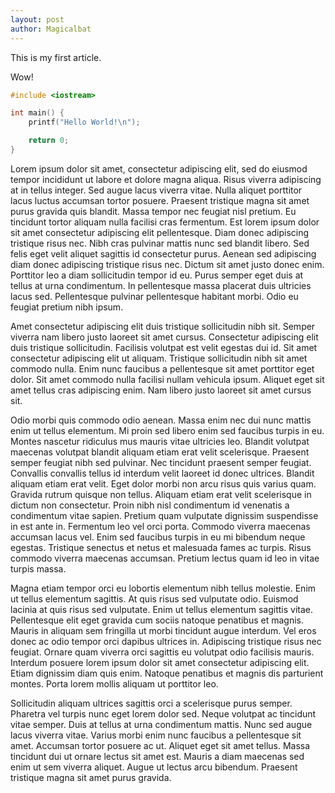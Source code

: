 ```yaml
---
layout: post
author: Magicalbat
---
```


This is my first article.

Wow!

```c
#include <iostream>

int main() {
    printf("Hello World!\n");

    return 0;
}
```
Lorem ipsum dolor sit amet, consectetur adipiscing elit, sed do eiusmod tempor incididunt ut labore et dolore magna aliqua. Risus viverra adipiscing at in tellus integer. Sed augue lacus viverra vitae. Nulla aliquet porttitor lacus luctus accumsan tortor posuere. Praesent tristique magna sit amet purus gravida quis blandit. Massa tempor nec feugiat nisl pretium. Eu tincidunt tortor aliquam nulla facilisi cras fermentum. Est lorem ipsum dolor sit amet consectetur adipiscing elit pellentesque. Diam donec adipiscing tristique risus nec. Nibh cras pulvinar mattis nunc sed blandit libero. Sed felis eget velit aliquet sagittis id consectetur purus. Aenean sed adipiscing diam donec adipiscing tristique risus nec. Dictum sit amet justo donec enim. Porttitor leo a diam sollicitudin tempor id eu. Purus semper eget duis at tellus at urna condimentum. In pellentesque massa placerat duis ultricies lacus sed. Pellentesque pulvinar pellentesque habitant morbi. Odio eu feugiat pretium nibh ipsum.

Amet consectetur adipiscing elit duis tristique sollicitudin nibh sit. Semper viverra nam libero justo laoreet sit amet cursus. Consectetur adipiscing elit duis tristique sollicitudin. Facilisis volutpat est velit egestas dui id. Sit amet consectetur adipiscing elit ut aliquam. Tristique sollicitudin nibh sit amet commodo nulla. Enim nunc faucibus a pellentesque sit amet porttitor eget dolor. Sit amet commodo nulla facilisi nullam vehicula ipsum. Aliquet eget sit amet tellus cras adipiscing enim. Nam libero justo laoreet sit amet cursus sit.

Odio morbi quis commodo odio aenean. Massa enim nec dui nunc mattis enim ut tellus elementum. Mi proin sed libero enim sed faucibus turpis in eu. Montes nascetur ridiculus mus mauris vitae ultricies leo. Blandit volutpat maecenas volutpat blandit aliquam etiam erat velit scelerisque. Praesent semper feugiat nibh sed pulvinar. Nec tincidunt praesent semper feugiat. Convallis convallis tellus id interdum velit laoreet id donec ultrices. Blandit aliquam etiam erat velit. Eget dolor morbi non arcu risus quis varius quam. Gravida rutrum quisque non tellus. Aliquam etiam erat velit scelerisque in dictum non consectetur. Proin nibh nisl condimentum id venenatis a condimentum vitae sapien. Pretium quam vulputate dignissim suspendisse in est ante in. Fermentum leo vel orci porta. Commodo viverra maecenas accumsan lacus vel. Enim sed faucibus turpis in eu mi bibendum neque egestas. Tristique senectus et netus et malesuada fames ac turpis. Risus commodo viverra maecenas accumsan. Pretium lectus quam id leo in vitae turpis massa.

Magna etiam tempor orci eu lobortis elementum nibh tellus molestie. Enim ut tellus elementum sagittis. At quis risus sed vulputate odio. Euismod lacinia at quis risus sed vulputate. Enim ut tellus elementum sagittis vitae. Pellentesque elit eget gravida cum sociis natoque penatibus et magnis. Mauris in aliquam sem fringilla ut morbi tincidunt augue interdum. Vel eros donec ac odio tempor orci dapibus ultrices in. Adipiscing tristique risus nec feugiat. Ornare quam viverra orci sagittis eu volutpat odio facilisis mauris. Interdum posuere lorem ipsum dolor sit amet consectetur adipiscing elit. Etiam dignissim diam quis enim. Natoque penatibus et magnis dis parturient montes. Porta lorem mollis aliquam ut porttitor leo.

Sollicitudin aliquam ultrices sagittis orci a scelerisque purus semper. Pharetra vel turpis nunc eget lorem dolor sed. Neque volutpat ac tincidunt vitae semper. Duis at tellus at urna condimentum mattis. Nunc sed augue lacus viverra vitae. Varius morbi enim nunc faucibus a pellentesque sit amet. Accumsan tortor posuere ac ut. Aliquet eget sit amet tellus. Massa tincidunt dui ut ornare lectus sit amet est. Mauris a diam maecenas sed enim ut sem viverra aliquet. Augue ut lectus arcu bibendum. Praesent tristique magna sit amet purus gravida.
